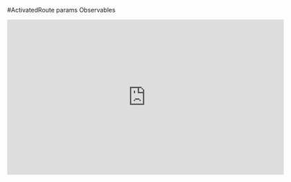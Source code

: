 #ActivatedRoute params Observables
<iframe width="640" height="360" src="https://www.youtube.com/embed/X5gmsbkiJjU" frameborder="0" gesture="media" allowfullscreen></iframe>

